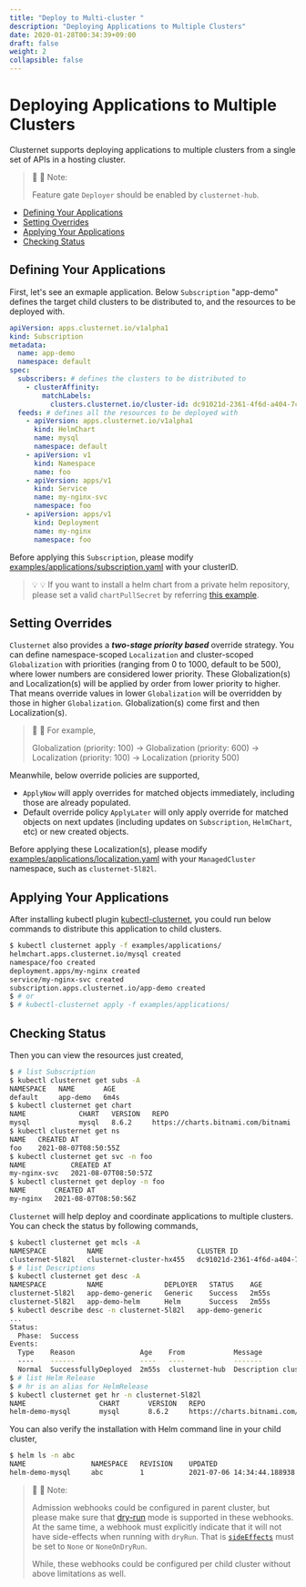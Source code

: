```yaml
---
title: "Deploy to Multi-cluster "
description: "Deploying Applications to Multiple Clusters"
date: 2020-01-28T00:34:39+09:00
draft: false
weight: 2
collapsible: false
---
```


# Deploying Applications to Multiple Clusters

Clusternet supports deploying applications to multiple clusters from a single set of APIs in a hosting cluster.

> :pushpin: :pushpin: Note:
>
> Feature gate `Deployer` should be enabled by `clusternet-hub`.

- [Defining Your Applications](/docs/tutorials/deploy-to-multiple-clusters/#defining-your-applications)
- [Setting Overrides](/docs/tutorials/deploy-to-multiple-clusters/#setting-overrides)
- [Applying Your Applications](/docs/tutorials/deploy-to-multiple-clusters/#applying-your-applications)
- [Checking Status](/docs/tutorials/deploy-to-multiple-clusters/#checking-status)

## Defining Your Applications

First, let's see an exmaple application. Below `Subscription` "app-demo" defines the target child clusters to be
distributed to, and the resources to be deployed with.

```examples/applications/subscription.yaml
apiVersion: apps.clusternet.io/v1alpha1
kind: Subscription
metadata:
  name: app-demo
  namespace: default
spec:
  subscribers: # defines the clusters to be distributed to
    - clusterAffinity:
        matchLabels:
          clusters.clusternet.io/cluster-id: dc91021d-2361-4f6d-a404-7c33b9e01118 # PLEASE UPDATE THIS CLUSTER-ID TO YOURS!!!
  feeds: # defines all the resources to be deployed with
    - apiVersion: apps.clusternet.io/v1alpha1
      kind: HelmChart
      name: mysql
      namespace: default
    - apiVersion: v1
      kind: Namespace
      name: foo
    - apiVersion: apps/v1
      kind: Service
      name: my-nginx-svc
      namespace: foo
    - apiVersion: apps/v1
      kind: Deployment
      name: my-nginx
      namespace: foo
```

Before applying this `Subscription`, please
modify [examples/applications/subscription.yaml](https://github.com/clusternet/clusternet/blob/main/examples/applications/subscription.yaml)
with your clusterID.

> :bulb: :bulb:
> If you want to install a helm chart from a private helm repository, please set a valid `chartPullSecret` by referring
> [this example](https://github.com/clusternet/clusternet/blob/main/deploy/templates/helm-chart-private-repo.yaml).

## Setting Overrides

`Clusternet` also provides a ***two-stage priority based*** override strategy. You can define
namespace-scoped `Localization` and cluster-scoped `Globalization` with priorities (ranging from 0 to 1000, default to
be 500), where lower numbers are considered lower priority. These Globalization(s) and Localization(s) will be applied
by order from lower priority to higher. That means override values in lower `Globalization` will be overridden by those
in higher `Globalization`. Globalization(s) come first and then Localization(s).

> :dizzy: :dizzy: For example,
>
> Globalization (priority: 100) -> Globalization (priority: 600) -> Localization (priority: 100) -> Localization (priority 500)

Meanwhile, below override policies are supported,

- `ApplyNow` will apply overrides for matched objects immediately, including those are already populated.
- Default override policy `ApplyLater` will only apply override for matched objects on next updates (including updates
  on `Subscription`, `HelmChart`, etc) or new created objects.

Before applying these Localization(s), please
modify [examples/applications/localization.yaml](https://github.com/clusternet/clusternet/blob/main/examples/applications/localization.yaml)
with your `ManagedCluster` namespace, such as `clusternet-5l82l`.

## Applying Your Applications

After installing kubectl plugin [kubectl-clusternet](/docs/kubectl-clusternet/), you could run
below commands to distribute this application to child clusters.

```bash
$ kubectl clusternet apply -f examples/applications/
helmchart.apps.clusternet.io/mysql created
namespace/foo created
deployment.apps/my-nginx created
service/my-nginx-svc created
subscription.apps.clusternet.io/app-demo created
$ # or
$ # kubectl-clusternet apply -f examples/applications/
```

## Checking Status

Then you can view the resources just created,

```bash
$ # list Subscription
$ kubectl clusternet get subs -A
NAMESPACE   NAME       AGE
default     app-demo   6m4s
$ kubectl clusternet get chart
NAME             CHART   VERSION   REPO                                 STATUS   AGE
mysql            mysql   8.6.2     https://charts.bitnami.com/bitnami   Found    71s
$ kubectl clusternet get ns
NAME   CREATED AT
foo    2021-08-07T08:50:55Z
$ kubectl clusternet get svc -n foo
NAME           CREATED AT
my-nginx-svc   2021-08-07T08:50:57Z
$ kubectl clusternet get deploy -n foo
NAME       CREATED AT
my-nginx   2021-08-07T08:50:56Z
```

`Clusternet` will help deploy and coordinate applications to multiple clusters. You can check the status by following
commands,

```bash
$ kubectl clusternet get mcls -A
NAMESPACE          NAME                       CLUSTER ID                             SYNC MODE   KUBERNETES   READYZ   AGE
clusternet-5l82l   clusternet-cluster-hx455   dc91021d-2361-4f6d-a404-7c33b9e01118   Dual        v1.21.0      true     5d22h
$ # list Descriptions
$ kubectl clusternet get desc -A
NAMESPACE          NAME               DEPLOYER   STATUS    AGE
clusternet-5l82l   app-demo-generic   Generic    Success   2m55s
clusternet-5l82l   app-demo-helm      Helm       Success   2m55s
$ kubectl describe desc -n clusternet-5l82l   app-demo-generic
...
Status:
  Phase:  Success
Events:
  Type    Reason                Age    From            Message
  ----    ------                ----   ----            -------
  Normal  SuccessfullyDeployed  2m55s  clusternet-hub  Description clusternet-5l82l/app-demo-generic is deployed successfully
$ # list Helm Release
$ # hr is an alias for HelmRelease
$ kubectl clusternet get hr -n clusternet-5l82l
NAME                  CHART       VERSION   REPO                                 STATUS     AGE
helm-demo-mysql       mysql       8.6.2     https://charts.bitnami.com/bitnami   deployed   2m55s
```

You can also verify the installation with Helm command line in your child cluster,

```bash
$ helm ls -n abc
NAME               	NAMESPACE	REVISION	UPDATED                             	STATUS  	CHART            	APP VERSION
helm-demo-mysql    	abc      	1       	2021-07-06 14:34:44.188938 +0800 CST	deployed	mysql-8.6.2      	8.0.25
```

> :pushpin: :pushpin: Note:
>
> Admission webhooks could be configured in parent cluster, but please make sure that [dry-run](https://kubernetes.io/docs/reference/access-authn-authz/extensible-admission-controllers/#side-effects) mode is supported in these webhooks. At the same time, a webhook must explicitly indicate that it will not have side-effects when running with `dryRun`. That is [`sideEffects`](https://kubernetes.io/docs/reference/access-authn-authz/extensible-admission-controllers/#side-effects) must be set to `None` or `NoneOnDryRun`.
>
> While, these webhooks could be configured per child cluster without above limitations as well.
